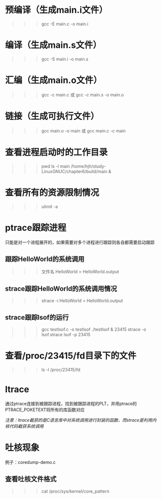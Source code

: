 预编译（生成main.i文件）
====================
>>> gcc -E main.c -o main.i

编译（生成main.s文件）
===================
>>> gcc -S main.i -o main.s

汇编（生成main.o文件）
===================
>>> gcc -c main.c
或
>>> gcc -c main.s -o main.o

链接（生成可执行文件）
==================
>>> gcc main.o -o main
或
>>> gcc main.c -c main

查看进程启动时的工作目录
====================
>>> pwd
>>> ls -l main
>>> /home/hjh/study-LinuxGNUC/chapter6/build/main &

查看所有的资源限制情况
===================
>>> ulimit -a

ptrace跟踪进程
=============
只能是对一个进程展开的，如果需要对多个进程进行跟踪则各自都需要启动跟踪

跟踪HelloWorld的系统调用
----------------------
>>> 文件名 HelloWorld > HelloWorld.output

strace跟踪HelloWorld的系统调用情况
--------------------------------
>>> strace -i HelloWorld > HelloWorld.output

strace跟踪lsof的运行
-------------------
>>> gcc testlsof.c -o testlsof
>>> ./testlsof &
23415
>>> strace -o lsof.strace lsof -p 23415

查看/proc/23415/fd目录下的文件
============================
>>> ls -l /proc/23415/fd

ltrace
======
通过ptrace连接到被跟踪进程，找到被跟踪进程的PLT，并用ptrace的PTRACE_POKETEXT将所有的库函数对应

*注意：ltrace截获的是C语言库中对系统调用进行封装的函数，而strace是利用内核代码截获系统调用*

吐核现象
=======
例子：coredump-demo.c

查看吐核文件格式
--------------
>>> cat /proc/sys/kernel/core_pattern